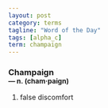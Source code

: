 ```yaml
---
layout: post
category: terms
tagline: "Word of the Day"
tags: [alpha_c]
term: champaign
---
```


<h3>Champaign<br/> <small>&mdash; n. (cham<span>&middot;</span>paign)</small></h3>
<p><ol><li>false discomfort</li>
</ol></p>

